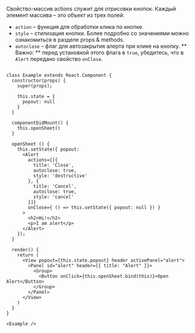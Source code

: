 Свойство-массив actions служит для отрисовки кнопок. Каждый элемент массива – это объект из трех полей:

* `action` – функция для обработки клика по кнопке.
* `style` – стилизация кнопки. Более подробно со значениями можно ознакомиться в разделе props & methods.
* `autoclose` – флаг для автозакрытия алерта при клике на кнопку. ** Важно: ** перед установкой этого флага в `true`, убедитесь, что в `Alert` передано свойство `onClose`.

```

class Example extends React.Component {
  constructor(props) {
    super(props);

    this.state = {
      popout: null
    }
  }

  componentDidMount() {
    this.openSheet()
  }

  openSheet () {
    this.setState({ popout: 
      <Alert
        actions={[{
          title: 'Close',
          autoclose: true,
          style: 'destructive'
        }, {
          title: 'Cancel',
          autoclose: true,
          style: 'cancel'
        }]}
        onClose={ () => this.setState({ popout: null }) }
      >
        <h2>Hi!</h2>
        <p>I am alert</p>
      </Alert> 
    });
  }

  render() {
    return (
      <View popout={this.state.popout} header activePanel="alert">
        <Panel id="alert" header={{ title: "Alert" }}>
          <Group>
            <Button onClick={this.openSheet.bind(this)}>Open Alert</Button>
          </Group>
        </Panel>
      </View>
    )
  }
}

<Example />
```
